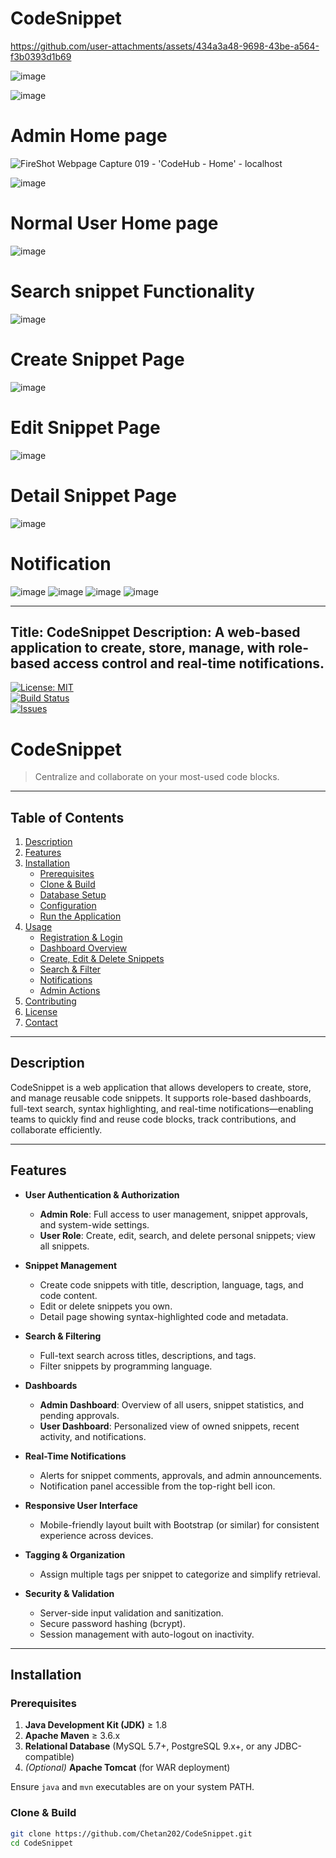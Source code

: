 # CodeSnippet



https://github.com/user-attachments/assets/434a3a48-9698-43be-a564-f3b0393d1b69


![image](https://github.com/user-attachments/assets/84d69faf-de2d-4a4b-87ca-459e686d0cd8)

![image](https://github.com/user-attachments/assets/23d53268-3031-4e37-a7d0-b8cb9d983d19)

# Admin Home page

![FireShot Webpage Capture 019 - 'CodeHub - Home' - localhost](https://github.com/user-attachments/assets/cd90731e-0b41-4868-a0d7-84e7502e94c1)

![image](https://github.com/user-attachments/assets/e9a09925-9d13-4099-938d-0f9f25d08f24)


# Normal User Home page

![image](https://github.com/user-attachments/assets/cf848c3e-1ac5-4604-a169-f52e0e065522)

# Search snippet Functionality
![image](https://github.com/user-attachments/assets/e0b960d7-67d0-4b15-b88e-21bbf1319e17)

# Create Snippet Page
![image](https://github.com/user-attachments/assets/5925e6b4-f52c-45f2-a19d-51884f25f72f)

# Edit Snippet Page
![image](https://github.com/user-attachments/assets/b3730ed1-5911-44c5-9e7c-936f7c043183)

# Detail Snippet Page
![image](https://github.com/user-attachments/assets/aebff188-8d71-43cc-9060-ec3cec195753)

# Notification

![image](https://github.com/user-attachments/assets/f7ab560f-ee2b-473b-a764-6060572f47c6)
![image](https://github.com/user-attachments/assets/b224c506-7a46-432b-8acf-8391f487c3c9)
![image](https://github.com/user-attachments/assets/e17a1f5f-58f4-4433-9f1c-eb2323880d0a)
![image](https://github.com/user-attachments/assets/29c5a256-b67e-4fb0-88c5-077068ee4951)

---
Title: CodeSnippet
Description: A web-based application to create, store, manage, with role-based access control and real-time notifications.
---

[![License: MIT](https://img.shields.io/badge/License-MIT-yellow.svg)](LICENSE)  
[![Build Status](https://img.shields.io/github/actions/workflow/status/Chetan202/CodeSnippet/maven.yml?branch=main)](https://github.com/Chetan202/CodeSnippet/actions)  
[![Issues](https://img.shields.io/github/issues/Chetan202/CodeSnippet)](https://github.com/Chetan202/CodeSnippet/issues)  

# CodeSnippet

> Centralize and collaborate on your most-used code blocks.

---

## Table of Contents

1. [Description](#description)  
2. [Features](#features)  
3. [Installation](#installation)  
   - [Prerequisites](#prerequisites)  
   - [Clone & Build](#clone--build)  
   - [Database Setup](#database-setup)  
   - [Configuration](#configuration)  
   - [Run the Application](#run-the-application)  
4. [Usage](#usage)  
   - [Registration & Login](#registration--login)  
   - [Dashboard Overview](#dashboard-overview)  
   - [Create, Edit & Delete Snippets](#create-edit--delete-snippets)  
   - [Search & Filter](#search--filter)  
   - [Notifications](#notifications)  
   - [Admin Actions](#admin-actions)  
5. [Contributing](#contributing)  
6. [License](#license)  
7. [Contact](#contact)  

---

## Description

CodeSnippet is a web application that allows developers to create, store, and manage reusable code snippets. It supports role-based dashboards, full-text search, syntax highlighting, and real-time notifications—enabling teams to quickly find and reuse code blocks, track contributions, and collaborate efficiently.

---

## Features

- **User Authentication & Authorization**  
  - **Admin Role**: Full access to user management, snippet approvals, and system-wide settings.  
  - **User Role**: Create, edit, search, and delete personal snippets; view all snippets.

- **Snippet Management**  
  - Create code snippets with title, description, language, tags, and code content.  
  - Edit or delete snippets you own.  
  - Detail page showing syntax-highlighted code and metadata.

- **Search & Filtering**  
  - Full-text search across titles, descriptions, and tags.  
  - Filter snippets by programming language.

- **Dashboards**  
  - **Admin Dashboard**: Overview of all users, snippet statistics, and pending approvals.  
  - **User Dashboard**: Personalized view of owned snippets, recent activity, and notifications.

- **Real-Time Notifications**  
  - Alerts for snippet comments, approvals, and admin announcements.  
  - Notification panel accessible from the top-right bell icon.

- **Responsive User Interface**  
  - Mobile-friendly layout built with Bootstrap (or similar) for consistent experience across devices.

- **Tagging & Organization**  
  - Assign multiple tags per snippet to categorize and simplify retrieval.

- **Security & Validation**  
  - Server-side input validation and sanitization.  
  - Secure password hashing (bcrypt).  
  - Session management with auto-logout on inactivity.

---

## Installation

### Prerequisites

1. **Java Development Kit (JDK)** ≥ 1.8  
2. **Apache Maven** ≥ 3.6.x  
3. **Relational Database** (MySQL 5.7+, PostgreSQL 9.x+, or any JDBC-compatible)  
4. *(Optional)* **Apache Tomcat** (for WAR deployment)  

Ensure `java` and `mvn` executables are on your system PATH.

### Clone & Build

```bash
git clone https://github.com/Chetan202/CodeSnippet.git
cd CodeSnippet


